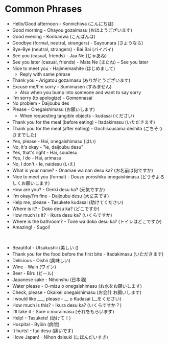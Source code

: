 # Common Phrases
- Hello/Good afternoon - Konnichiwa (こんにちは)
- Good morning - Ohayou gozaimasu (おはようございます)
- Good evening - Konbanwa (こんばんは)
- Goodbye (formal, neutral, strangers) - Sayounara (さようなら)
- Bye-Bye (neutral, strangers) - Bai Bai (バイバイ)
- See you (casual, friends) - Jaa Ne (じゃあね)
- See you later (casual, friends) - Mata Ne (またね) – See you later
- Nice to meet you - Hajimemashite (はじめまして)
  - Reply with same phrase
- Thank you - Arigatou gozaimasu (ありがとうございます)
- Excuse me/I'm sorry - Sumimasen (すみません)
  - Also when you bump into someone and want to say sorry
- I'm sorry (to apologize) - Gomennasai
- No problem - Daijoubu des
- Please - Onegaishimasu (お願いします)
  - When requesting tangible objects - kudasai (ください)
- Thank you for the meal (before eating) - Itadakimasu (いただきます)
- Thank you for the meal (after eating) - Gochisousama deshita (ごちそうさまでした)
- Yes, please - Hai, onegaishimasu (はい)
- No, it's okay - "ie, daijoubu desu"
- Yes, that's right - Hai, soudesu
- Yes, I do - Hai, arimasu
- No, I don't - Ie, naidesu (いえ)
- What is your name? - Onamae wa nan desu ka? (お名前は何ですか)
- Nice to meet you (formal) - Douzo yoroshiku onegaishimasu (どうぞよろしくお願いします)
- How are you? - Genki desu ka? (元気ですか)
- I'm okay/I'm fine - Daijoubu desu (大丈夫です)
- Help me, please - Tasukete kudasai (助けてください)
- Where is it? - Doko desu ka? (どこですか)
- How much is it? - Ikura desu ka? (いくらですか)
- Where is the bathroom? - Toire wa doko desu ka? (トイレはどこですか)
- Amazing! - Sugoi!

<br/>

- Beautiful - Utsukushii  (美しい ()
- Thank you for the food before the first bite - Itadakimasu (いただきます)
- Delicious - Oishii (美味しい)
- Wine - Wain (ワイン) 
- Beer - Bīru (ビール) 
- Japanese sake - Nihonshu (日本酒) 
- Water please - O-mizu o onegaishimasu (お水をお願いします) 
- Check, please - Okaikei onegaishimasu (お会計 お願いします) 
- I would like ___, please - __ o Kudasai (__をください) 
- How much is this? - Ikura desu ka? (いくらですか？) 
- I'll take it - Sore o moraimasu (それをもらいます) 
- Help! - Tasukete! (助けて！) 
- Hospital - Byōin (病院) 
- It hurts! - Itai desu (痛いです) 
- I love Japan! - Nihon daisuki (にほんだいすき) 
